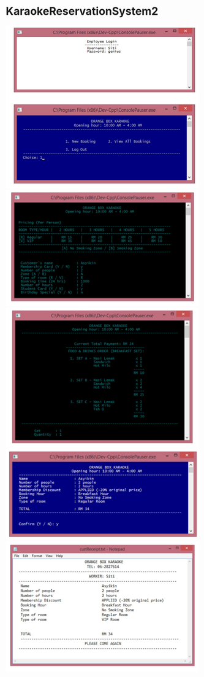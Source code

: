 # KaraokeReservationSystem2


![](/screenshots/00.jpg)
![](/screenshots/01.jpg)
![](/screenshots/02.jpg)
![](/screenshots/03.jpg)
![](/screenshots/04.jpg)

